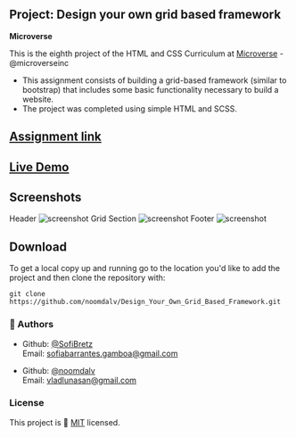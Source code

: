 ## Project: Design your own grid based framework

<b>Microverse</b>

This is the eighth project of the HTML and CSS Curriculum at [Microverse](https://www.microverse.org/) - @microverseinc
* This assignment consists of building a grid-based framework (similar to bootstrap) that includes some basic functionality necessary to build a website.
* The project was completed using simple HTML and SCSS.

## [Assignment link](https://www.theodinproject.com/courses/html5-and-css3/lessons/design-your-own-grid-based-framework)

## [Live Demo](https://rawcdn.githack.com/noomdalv/Design_Your_Own_Grid_Based_Framework/977ef060c45fa70916cf8b50d2e4bfa26030d836/index.html)

## Screenshots
<span>Header</span>
![screenshot](https://i.imgur.com/LQYU7z8.jpg)
<span>Grid Section</span>
![screenshot](https://i.imgur.com/TCPAhq7.jpg)
<span>Footer</span>
![screenshot](https://i.imgur.com/hlxAmb4.jpg)

## Download

To get a local copy up and running go to the location you'd like to add the project and then clone the repository with:

```console
git clone https://github.com/noomdalv/Design_Your_Own_Grid_Based_Framework.git
```

### 👤 Authors

- Github: [@SofiBretz](https://github.com/SofiBretz)<br />
  Email: sofiabarrantes.gamboa@gmail.com

- Github: [@noomdalv](https://github.com/noomdalv/)<br />
  Email: vladlunasan@gmail.com

### License

This project is 📝 [MIT](https://opensource.org/licenses/MIT) licensed.

